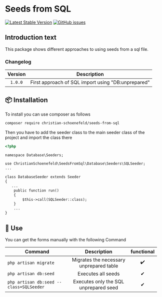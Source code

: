 # Seeds from SQL #
[![Latest Stable Version](https://img.shields.io/packagist/v/christian-schoenefeld/seeds-from-sql?style=flat-square)](https://packagist.org/packages/cristal/php-api-wrapper)
[![GitHub issues](https://img.shields.io/github/issues/christian-schoenefeld/seeds-from-sql?style=flat-square)](https://github.com/christian-schoenefeld/seeds-from-sql/issues)

## Introduction text ##

This package shows different approaches to using seeds from a sql file.

### Changelog ###

| Version | Description |
|:-------------:|:-------------:|
| `1.0.0` | First approach of SQL import using "DB:unprepared" |

## 📦 Installation ##

To install you can use composer as follows
```html
composer require christian-schoenefeld/seeds-from-sql
```
Then you have to add the seeder class to the main seeder class of the project and import the class there
```html
<?php

namespace Database\Seeders;

use ChristianSchoenefeld\SeedsFromSql\Database\Seeders\SQLSeeder;
...

class DatabaseSeeder extends Seeder
{
   ...
    public function run()
    {
        $this->call(SQLSeeder::class);
    }
    ...
}

```

## 🚀 Use ##

You can get the forms manually with the following Command

| Command        | Description         | functional         |
| -------------- |:-------------------:|:-------------------:|
| `php artisan migrate`     | Migrates the necessary unprepared table | ✔️|
| `php artisan db:seed`     | Executes all seeds |  ✔ |
| `php artisan db:seed --class=SQLSeeder`     | Executes only the SQL unprepared seed |  ✔ |
